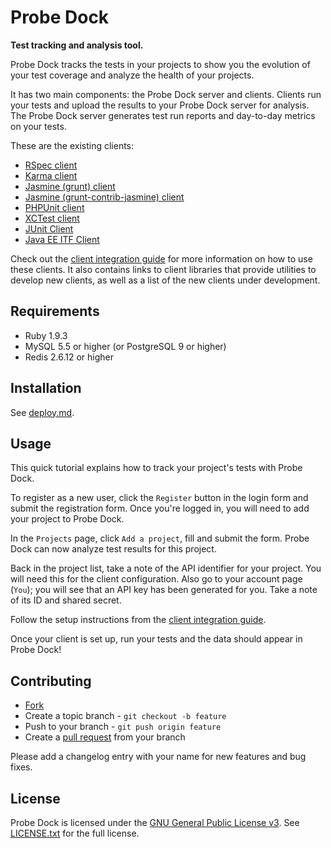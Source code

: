 # Probe Dock

**Test tracking and analysis tool.**

Probe Dock tracks the tests in your projects to show you the evolution of your test coverage and analyze the health of your projects.

It has two main components: the Probe Dock server and clients.
Clients run your tests and upload the results to your Probe Dock server for analysis.
The Probe Dock server generates test run reports and day-to-day metrics on your tests.

These are the existing clients:

* [RSpec client](https://github.com/lotaris/rox-client-rspec)
* [Karma client](https://github.com/lotaris/rox-client-karma)
* [Jasmine (grunt) client](https://github.com/lotaris/rox-client-grunt-jasmine)
* [Jasmine (grunt-contrib-jasmine) client](https://github.com/lotaris/rox-client-grunt-contrib-jasmine)
* [PHPUnit client](https://github.com/lotaris/rox-client-phpunit)
* [XCTest client](https://github.com/lotaris/rox-client-xctest)
* [JUnit Client](https://github.com/lotaris/rox-client-junit)
* [Java EE ITF Client](https://github.com/lotaris/rox-client-jee-itf)

Check out the [client integration guide](https://github.com/lotaris/rox-client) for more information on how to use these clients.
It also contains links to client libraries that provide utilities to develop new clients, as well as a list of the new clients under development.

## Requirements

* Ruby 1.9.3
* MySQL 5.5 or higher (or PostgreSQL 9 or higher)
* Redis 2.6.12 or higher

## Installation

See [deploy.md](doc/deploy.md).

## Usage

This quick tutorial explains how to track your project's tests with Probe Dock.

To register as a new user, click the `Register` button in the login form and submit the registration form.
Once you're logged in, you will need to add your project to Probe Dock.

In the `Projects` page, click `Add a project`, fill and submit the form.
Probe Dock can now analyze test results for this project.

Back in the project list, take a note of the API identifier for your project.
You will need this for the client configuration.
Also go to your account page (`You`); you will see that an API key has been generated for you.
Take a note of its ID and shared secret.

Follow the setup instructions from the [client integration guide](https://github.com/lotaris/rox-client#setup-procedure).

Once your client is set up, run your tests and the data should appear in Probe Dock!

## Contributing

* [Fork](https://help.github.com/articles/fork-a-repo)
* Create a topic branch - `git checkout -b feature`
* Push to your branch - `git push origin feature`
* Create a [pull request](http://help.github.com/pull-requests/) from your branch

Please add a changelog entry with your name for new features and bug fixes.

## License

Probe Dock is licensed under the [GNU General Public License v3](http://www.gnu.org/licenses/gpl.html).
See [LICENSE.txt](LICENSE.txt) for the full license.
